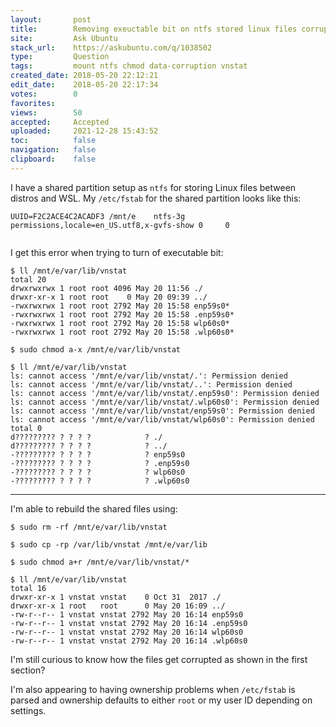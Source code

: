 ```yaml
---
layout:       post
title:        Removing exeuctable bit on ntfs stored linux files corrupts files
site:         Ask Ubuntu
stack_url:    https://askubuntu.com/q/1038502
type:         Question
tags:         mount ntfs chmod data-corruption vnstat
created_date: 2018-05-20 22:12:21
edit_date:    2018-05-20 22:17:34
votes:        0
favorites:    
views:        50
accepted:     Accepted
uploaded:     2021-12-28 15:43:52
toc:          false
navigation:   false
clipboard:    false
---
```


I have a shared partition setup as `ntfs` for storing Linux files between distros and WSL. My `/etc/fstab` for the shared partition looks like this:

``` 
UUID=F2C2ACE4C2ACADF3 /mnt/e    ntfs-3g permissions,locale=en_US.utf8,x-gvfs-show 0 	0
 
```

I get this error when trying to turn of executable bit:

``` 
$ ll /mnt/e/var/lib/vnstat
total 20
drwxrwxrwx 1 root root 4096 May 20 11:56 ./
drwxr-xr-x 1 root root    0 May 20 09:39 ../
-rwxrwxrwx 1 root root 2792 May 20 15:58 enp59s0*
-rwxrwxrwx 1 root root 2792 May 20 15:58 .enp59s0*
-rwxrwxrwx 1 root root 2792 May 20 15:58 wlp60s0*
-rwxrwxrwx 1 root root 2792 May 20 15:58 .wlp60s0*

$ sudo chmod a-x /mnt/e/var/lib/vnstat

```

``` 
$ ll /mnt/e/var/lib/vnstat
ls: cannot access '/mnt/e/var/lib/vnstat/.': Permission denied
ls: cannot access '/mnt/e/var/lib/vnstat/..': Permission denied
ls: cannot access '/mnt/e/var/lib/vnstat/.enp59s0': Permission denied
ls: cannot access '/mnt/e/var/lib/vnstat/.wlp60s0': Permission denied
ls: cannot access '/mnt/e/var/lib/vnstat/enp59s0': Permission denied
ls: cannot access '/mnt/e/var/lib/vnstat/wlp60s0': Permission denied
total 0
d????????? ? ? ? ?            ? ./
d????????? ? ? ? ?            ? ../
-????????? ? ? ? ?            ? enp59s0
-????????? ? ? ? ?            ? .enp59s0
-????????? ? ? ? ?            ? wlp60s0
-????????? ? ? ? ?            ? .wlp60s0

```


----------

I'm able to rebuild the shared files using:

``` 
$ sudo rm -rf /mnt/e/var/lib/vnstat

$ sudo cp -rp /var/lib/vnstat /mnt/e/var/lib

$ sudo chmod a+r /mnt/e/var/lib/vnstat/*

$ ll /mnt/e/var/lib/vnstat
total 16
drwxr-xr-x 1 vnstat vnstat    0 Oct 31  2017 ./
drwxr-xr-x 1 root   root      0 May 20 16:09 ../
-rw-r--r-- 1 vnstat vnstat 2792 May 20 16:14 enp59s0
-rw-r--r-- 1 vnstat vnstat 2792 May 20 16:14 .enp59s0
-rw-r--r-- 1 vnstat vnstat 2792 May 20 16:14 wlp60s0
-rw-r--r-- 1 vnstat vnstat 2792 May 20 16:14 .wlp60s0

```

I'm still curious to know how the files get corrupted as shown in the first section?

I'm also appearing to having ownership problems when `/etc/fstab` is parsed and ownership defaults to either `root` or my user ID depending on settings.
